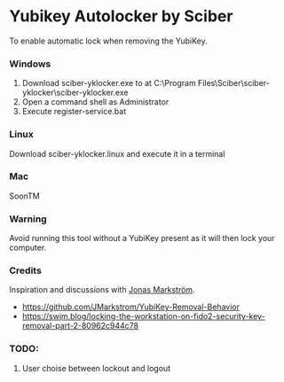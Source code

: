 
# Yubikey Autolocker by Sciber

To enable automatic lock when removing the YubiKey. 

### Windows
1. Download sciber-yklocker.exe to at C:\Program Files\Sciber\sciber-yklocker\sciber-yklocker.exe  
2. Open a command shell as Administrator
3. Execute register-service.bat  

### Linux
Download sciber-yklocker.linux and execute it in a terminal  

### Mac  
SoonTM

### Warning
Avoid running this tool without a YubiKey present as it will then lock your computer. 

### Credits
Inspiration and discussions with [Jonas Markström](https://github.com/JMarkstrom/YubiKey-Removal-Behavior).
- https://github.com/JMarkstrom/YubiKey-Removal-Behavior
- https://swjm.blog/locking-the-workstation-on-fido2-security-key-removal-part-2-80962c944c78

### TODO:  
1. User choise between lockout and logout
